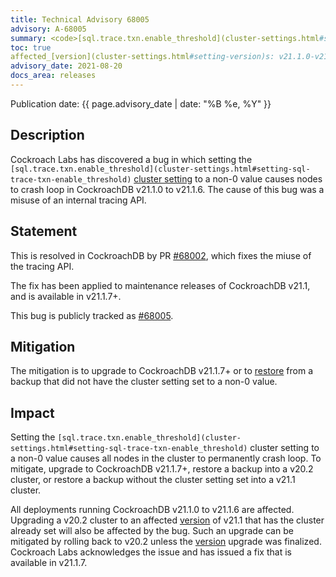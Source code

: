 ```yaml
---
title: Technical Advisory 68005
advisory: A-68005
summary: <code>[sql.trace.txn.enable_threshold](cluster-settings.html#setting-sql-trace-txn-enable_threshold)</code> cluster setting causes crash loops
toc: true
affected_[version](cluster-settings.html#setting-version)s: v21.1.0-v21.1.6
advisory_date: 2021-08-20
docs_area: releases
---
```


Publication date: {{ page.advisory_date | date: "%B %e, %Y" }}

## Description

Cockroach Labs has discovered a bug in which setting the `[sql.trace.txn.enable_threshold](cluster-settings.html#setting-sql-trace-txn-enable_threshold)` [cluster setting](../v21.1/cluster-settings.html) to a non-0 value causes nodes to crash loop in CockroachDB v21.1.0 to v21.1.6. The cause of this bug was a misuse of an internal tracing API.

## Statement

This is resolved in CockroachDB by PR [#68002], which fixes the miuse of the tracing API.

The fix has been applied to maintenance releases of CockroachDB v21.1, and is available in v21.1.7+.

This bug is publicly tracked as [#68005].

## Mitigation

The mitigation is to upgrade to CockroachDB v21.1.7+ or to [restore](../v21.1/restore.html) from a backup that did not have the cluster setting set to a non-0 value.

## Impact

Setting the `[sql.trace.txn.enable_threshold](cluster-settings.html#setting-sql-trace-txn-enable_threshold)` cluster setting to a non-0 value causes all nodes in the cluster to permanently crash loop. To mitigate, upgrade to CockroachDB v21.1.7+, restore a backup into a v20.2 cluster, or restore a backup without the cluster setting set into a v21.1 cluster.

All deployments running CockroachDB v21.1.0 to v21.1.6 are affected. Upgrading a v20.2 cluster to an affected [version](cluster-settings.html#setting-version) of v21.1 that has the cluster already set will also be affected by the bug. Such an upgrade can be mitigated by rolling back to v20.2 unless the [version](cluster-settings.html#setting-version) upgrade was finalized. Cockroach Labs acknowledges the issue and has issued a fix that is available in v21.1.7.

[#68002]: https://github.com/cockroachdb/cockroach/pull/68002
[#68005]: https://github.com/cockroachdb/cockroach/issues/68005
